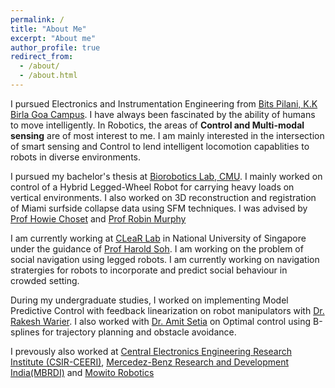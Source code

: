 ```yaml
---
permalink: /
title: "About Me"
excerpt: "About me"
author_profile: true
redirect_from: 
  - /about/
  - /about.html
---
```


I pursued Electronics and Instrumentation Engineering from [Bits Pilani, K.K Birla Goa Campus](https://www.bits-pilani.ac.in/goa/). I have always been fascinated by the ability of humans to move intelligently. In Robotics, the areas of **Control and Multi-modal sensing** are of most interest to me. I am mainly interested in the intersection of smart sensing and Control to lend intelligent locomotion capablities to robots in diverse environments. 

I pursued my bachelor's thesis at [Biorobotics Lab, CMU](https://biorobotics.ri.cmu.edu/index.php). I mainly worked on control of a Hybrid Legged-Wheel Robot for carrying heavy loads on vertical environments. I also worked on 3D reconstruction and registration of Miami surfside collapse data using SFM techniques. I was advised by [Prof Howie Choset](https://www.ri.cmu.edu/ri-faculty/howie-choset/) and [Prof Robin Murphy](https://engineering.tamu.edu/cse/profiles/rmurphy.html)

I am currently working at [CLeaR Lab](https://clear-nus.github.io/) in National University of Singapore under the guidance of [Prof Harold Soh](https://haroldsoh.com/). I am working on the problem of social navigation using legged robots. I am currently working on navigation stratergies for robots to incorporate and predict social behaviour in crowded setting. 

During my undergraduate studies, I worked on implementing Model Predictive Control with feedback linearization on robot manipulators with [Dr. Rakesh Warier](https://www.bits-pilani.ac.in/goa/rakeshw/profile). I also worked with [Dr. Amit Setia](https://universe.bits-pilani.ac.in/goa/amitsetia/profile) on Optimal control using B-splines for trajectory planning and obstacle avoidance.

I prevously also worked at [Central Electronics Engineering Research Institute (CSIR-CEERI)](https://www.csircmc.res.in/ceeri), [Mercedez-Benz Research and Development India(MBRDI)](https://www.mbrdi.co.in/#/) and [Mowito Robotics](https://www.mowito.in/)
